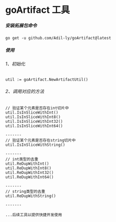 # goArtifact 工具

##### 安装拓展包命令

`go get -u github.com/Adil-ly/goArtifact@latest`

##### 使用

###### _1、初始化_

```
util := goArtifact.NewArtifactUtil()
```

###### _2、调用对应的方法_


```
// 验证某个元素是否存在int切片中
util.IsInSliceWithInt() 
util.IsInSliceWithInt8()    
util.IsInSliceWithInt32()
util.IsInSliceWithInt64()

-------
// 验证某个元素是否存在string切片中
util.IsInSliceWithString()

-------
// int类型的去重
util.ReDupWithInt() 
util.ReDupWithInt8()
util.ReDupWithInt32()
util.ReDupWithInt64()

-------
// string类型的去重
util.ReDupWithString()

-------

...后续工具以提供快捷开发使用
```


